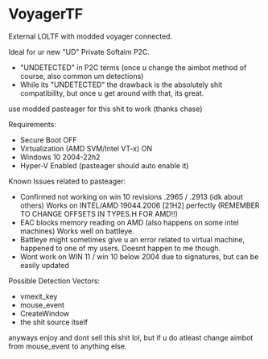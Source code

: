 # VoyagerTF

External LOLTF with modded voyager connected.

Ideal for ur new "UD" Private Softaim P2C.

- "UNDETECTED" in P2C terms (once u change the aimbot method of course, also common um detections)
- While its "UNDETECTED" the drawback is the absolutely shit compatibility, but once u get around with that, its great.

use modded pasteager for this shit to work (thanks chase)

Requirements:

- Secure Boot OFF
- Virtualization (AMD SVM/Intel VT-x) ON
- Windows 10 2004-22h2
- Hyper-V Enabled (pasteager should auto enable it)

Known Issues related to pasteager:

- Confirmed not working on win 10 revisions .2965 / .2913 (idk about others) Works on INTEL/AMD 19044.2006 [21H2] perfectly (REMEMBER TO CHANGE OFFSETS IN TYPES.H FOR AMD!!)
- EAC blocks memory reading on AMD (also happens on some intel machines) Works well on battleye.
- Battleye might sometimes give u an error related to virtual machine, happened to one of my users. Doesnt happen to me though.
- Wont work on WIN 11 / win 10 below 2004 due to signatures, but can be easily updated


Possible Detection Vectors:

- vmexit_key
- mouse_event
- CreateWindow
- the shit source itself


anyways enjoy and dont sell this shit lol, but if u do atleast change aimbot from mouse_event to anything else.
